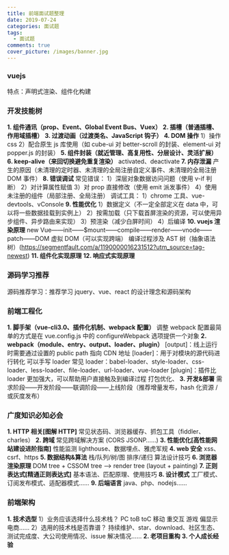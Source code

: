 ```yaml
---
title: 前端面试题整理
date: 2019-07-24
categories: 面试题
tags:
  - 面试题
comments: true
cover_picture: /images/banner.jpg
---
```


### vuejs

特点：声明式渲染、组件化构建

### 开发技能树

**1. 组件通讯（prop、Event、Global Event Bus、Vuex）**
**2. 插槽（普通插槽、作用域插槽）**
**3. 过渡动画（过渡类名、JavaScript 钩子）**
**4. DOM 操作**
1）操作 css
2）配合原生 js 库使用（如 cube-ui 对 better-scroll 的封装、element-ui 对 popper.js 的封装）
**5. 组件封装（就近管理、高复用性、分层设计、灵活扩展）**
**6. keep-alive（来回切换避免重复渲染）**
activated、deactivate
**7. 内存泄漏**
产生的原因（未清理的定时器、未清理的全局注册自定义事件、未清理的全局注册 DOM 事件）
**8. 错误调试**
常见错误：
1）深层对象数据访问问题（使用 v-if 判断）
2）对计算属性赋值
3）对 prop 直接修改（使用 emit 派发事件）
4）使用未注册的组件（局部注册、全局注册）
调试工具：
1）chrome 工具、vue-devtools、vConsole
**9. 性能优化**
1）数据定义（不一定全部定义在 data 中，可以将一些数据挂载到实例上）
2）按需加载（只下载首屏渲染的资源，可以使用异步组件、异步路由来实现）
3）预渲染（减少白屏时间）
4）后编译
**10. vuejs 渲染原理**
new Vue——init——\$mount——compile——render——vnode——patch——DOM
虚拟 DOM（可以实现跨端）
编译过程涉及 AST 树（抽象语法树）(https://segmentfault.com/a/1190000016231512?utm_source=tag-newest)
**11. 组件化实现原理**
**12. 响应式实现原理**

### 源码学习推荐

源码推荐学习：推荐学习 jquery、vue、react 的设计理念和源码架构

### 前端工程化

**1. 脚手架（vue-cli3.0、插件化机制、webpack 配置）**
调整 webpack 配置最简单的方式是在 vue.config.js 中的 configureWebpack 选项提供一个对象
**2. webpack（module、entry、output、loader、plugin）**
[output]：线上运行时需要通过设置的 public path 指向 CDN 地址
[loader]：用于对模块的源代码进行转化
可以手写 loader
常见 loader：babel-loader、style-loader、css-loader、less-loader、file-loader、url-loader、vue-loader
[plugin]：插件比 loader 更加强大，可以帮助用户直接触及到编译过程
打包优化、
**3. 开发&部署**
需求阶段——开发阶段——联调阶段——上线阶段（推荐增量发布，hash 化资源 / 或灰度发布）

### 广度知识必知必会

**1. HTTP 相关[图解 HTTP]**
常见状态码、浏览器缓存、抓包工具（fiddler、charles）
**2. 跨域**
常见跨域解决方案 (CORS JSONP……)
**3. 性能优化[高性能网站建设进阶指南]**
性能监测 lighthouse、数据埋点、雅虎军规
**4. web 安全**
xss、csrf、https
**5. 数据结构&算法**
栈/队列/树/图
排序/递归
算法设计技巧
**6. 浏览器渲染原理**
DOM tree + CSSOM tree ——> render tree (layout + painting)
**7. 正则表达式[精通正则表达式]**
基本语法、匹配原理、使用技巧
**8. 设计模式**
工厂模式、订阅发布模式、适配器模式……
**9. 后端语言**
java、php、nodejs……

### 前端架构

**1. 技术选型**
1）业务应该选择什么技术栈？
PC toB toC 移动 重交互 游戏 偏显示 电商……
2）选用的技术栈是否靠谱？
持续维护、star、download、社区生态、测试完成度、大公司使用情况、issue 解决情况……
**2. 老项目重构**
**3. 个人成长经验**
